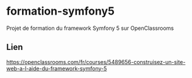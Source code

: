 # formation-symfony5
Projet de formation du framework Symfony 5 sur OpenClassrooms 

## Lien
https://openclassrooms.com/fr/courses/5489656-construisez-un-site-web-a-l-aide-du-framework-symfony-5
